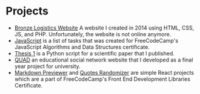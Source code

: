 # Projects

- [Bronze Logistics Website](https://github.com/omernomer/Projects/tree/main/BronzeLogistics-Website) A website I created in 2014 using HTML, CSS, JS, and PHP. Unfortunately, the website is not online anymore.
- [JavaScript](https://github.com/omernomer/Projects/tree/main/JavaScript) is a list of tasks that was created for FreeCodeCamp's JavaScript Algorithms and Data Structures certificate.
- [Thesis 1](https://github.com/omernomer/Projects/tree/main/Python%20Thesis%201) is a Python script for a scientific paper that I published.
- [QUAD](https://github.com/omernomer/Projects/tree/main/QUAD) an educational social network website that I developed as a final year project for university.
- [Markdown Previewer](https://github.com/omernomer/Projects/tree/main/markdown-previewer) and [Quotes Randomizer](https://github.com/omernomer/Projects/tree/main/quote-randomizer) are simple React projects which are a part of FreeCodeCamp's Front End Development Libraries Certificate.
